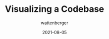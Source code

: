 ---
author: wattenberger
date: 2021-08-05
layout: post.njk
publisher: githubocto
tags:
  - meta
target_url: https://octo.github.com/projects/repo-visualization
title: Visualizing a Codebase
---